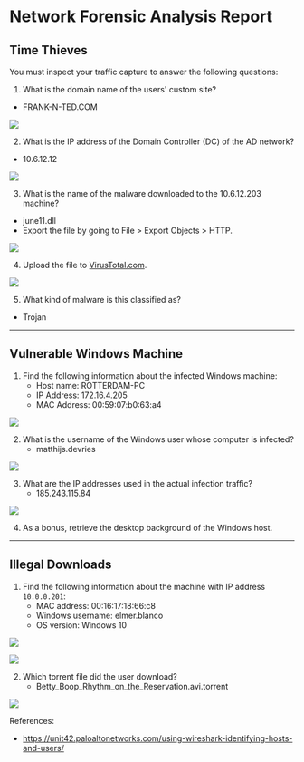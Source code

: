 # Network Forensic Analysis Report

## Time Thieves
You must inspect your traffic capture to answer the following questions:

1. What is the domain name of the users' custom site?
  - FRANK-N-TED.COM

![](https://github.com/smalani06/cs-final-project/blob/main/images/network/tt1.png)

2. What is the IP address of the Domain Controller (DC) of the AD network?
  - 10.6.12.12

![](https://github.com/smalani06/cs-final-project/blob/main/images/network/tt2.png)

3. What is the name of the malware downloaded to the 10.6.12.203 machine?
  - june11.dll
  - Export the file by going to File > Export Objects > HTTP.

![](https://github.com/smalani06/cs-final-project/blob/main/images/network/tt3.png)

4. Upload the file to [VirusTotal.com](https://www.virustotal.com/gui/).

![](https://github.com/smalani06/cs-final-project/blob/main/images/network/tt4.png)

5. What kind of malware is this classified as?
  - Trojan

---

## Vulnerable Windows Machine

1. Find the following information about the infected Windows machine:
    - Host name: ROTTERDAM-PC
    - IP Address: 172.16.4.205
    - MAC Address: 00:59:07:b0:63:a4

![](https://github.com/smalani06/cs-final-project/blob/main/images/network/w1.png)

2. What is the username of the Windows user whose computer is infected?
    - matthijs.devries

![](https://github.com/smalani06/cs-final-project/blob/main/images/network/w2.png)

3. What are the IP addresses used in the actual infection traffic?
    - 185.243.115.84

![](https://github.com/smalani06/cs-final-project/blob/main/images/network/w3.png)

4. As a bonus, retrieve the desktop background of the Windows host.

---

## Illegal Downloads

1. Find the following information about the machine with IP address `10.0.0.201`:
    - MAC address: 00:16:17:18:66:c8
    - Windows username: elmer.blanco
    - OS version: Windows 10

![](https://github.com/smalani06/cs-final-project/blob/main/images/network/i1.png)

![](https://github.com/smalani06/cs-final-project/blob/main/images/network/i1_2.png)

2. Which torrent file did the user download?
    - Betty_Boop_Rhythm_on_the_Reservation.avi.torrent

![](https://github.com/smalani06/cs-final-project/blob/main/images/network/i2.png)

References:
  - https://unit42.paloaltonetworks.com/using-wireshark-identifying-hosts-and-users/
